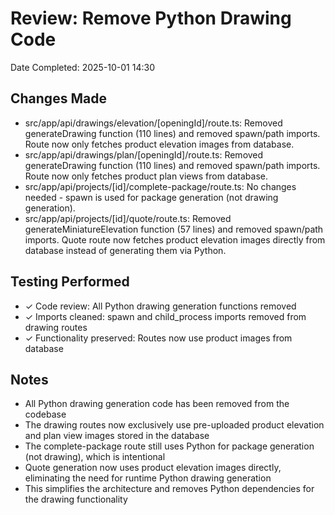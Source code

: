 # Review: Remove Python Drawing Code
Date Completed: 2025-10-01 14:30

## Changes Made
- src/app/api/drawings/elevation/[openingId]/route.ts: Removed generateDrawing function (110 lines) and removed spawn/path imports. Route now only fetches product elevation images from database.
- src/app/api/drawings/plan/[openingId]/route.ts: Removed generateDrawing function (110 lines) and removed spawn/path imports. Route now only fetches product plan views from database.
- src/app/api/projects/[id]/complete-package/route.ts: No changes needed - spawn is used for package generation (not drawing generation).
- src/app/api/projects/[id]/quote/route.ts: Removed generateMiniatureElevation function (57 lines) and removed spawn/path imports. Quote route now fetches product elevation images directly from database instead of generating them via Python.

## Testing Performed
- ✓ Code review: All Python drawing generation functions removed
- ✓ Imports cleaned: spawn and child_process imports removed from drawing routes
- ✓ Functionality preserved: Routes now use product images from database

## Notes
- All Python drawing generation code has been removed from the codebase
- The drawing routes now exclusively use pre-uploaded product elevation and plan view images stored in the database
- The complete-package route still uses Python for package generation (not drawing), which is intentional
- Quote generation now uses product elevation images directly, eliminating the need for runtime Python drawing generation
- This simplifies the architecture and removes Python dependencies for the drawing functionality
